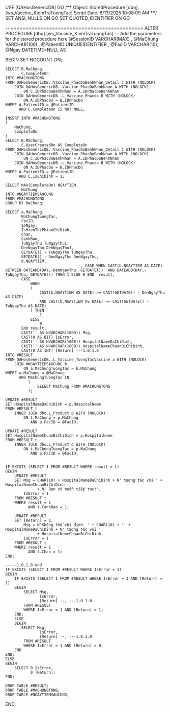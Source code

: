 USE [QAHosGenericDB]
GO
/**\*\*** Object: StoredProcedure [dbo].[ws_Vaccine_KiemTraTuongTac] Script Date: 8/13/2025 10:08:09 AM **\*\***/
SET ANSI_NULLS ON
GO
SET QUOTED_IDENTIFIER ON
GO

-- =============================================
ALTER PROCEDURE [dbo].[ws_Vaccine_KiemTraTuongTac]
-- Add the parameters for the stored procedure here
@SessionID VARCHAR(MAX) ,
@MaChung VARCHAR(100) ,
@PatientID UNIQUEIDENTIFIER ,
@FacID VARCHAR(10),
@Ngay DATETIME=NULL
AS

BEGIN
SET NOCOUNT ON;

    SELECT B.MaChung,
           C.CompleteOn
    INTO #MACHUNGTONG
    FROM QAHosGenericDB..Vaccine_PhacDoBenhNhan_Detail C WITH (NOLOCK)
        JOIN QAHosGenericDB..Vaccine_PhacDoBenhNhan A WITH (NOLOCK)
            ON C.IDPhacDoBenhNhan = A.IDPhacDoBenhNhan
        JOIN QAHosGenericDB..L_Vaccine_Phacdo B WITH (NOLOCK)
            ON A.IDPhacDo = B.IDPhacDo
    WHERE A.PatientID = @PatientID
          AND C.CompleteOn IS NOT NULL;

    INSERT INTO #MACHUNGTONG
    (
        MaChung,
        CompleteOn
    )
    SELECT B.MaChung,
           C.UserCreatedOn AS CompleteOn
    FROM QAHosGenericDB..Vaccine_PhacDoBenhNhan_Detail C WITH (NOLOCK)
        JOIN QAHosGenericDB..Vaccine_PhacDoBenhNhan A WITH (NOLOCK)
            ON C.IDPhacDoBenhNhan = A.IDPhacDoBenhNhan
        JOIN QAHosGenericDB..L_Vaccine_Phacdo B WITH (NOLOCK)
            ON A.IDPhacDo = B.IDPhacDo
    WHERE A.PatientID = @PatientID
          AND C.IsChiDinh = 1;

    SELECT MAX(CompleteOn) NGAYTIEM,
           MaChung
    INTO #NGAYTIEMSAUCUNG
    FROM #MACHUNGTONG
    GROUP BY MaChung;

    SELECT a.MaChung,
           MaChungTuongTac,
           FacID,
           SoNgay,
           IsHienThiPhieuChiDinh,
           Chan,
           CanhBao,
           TuNgayThu TuNgayThu1,
           DenNgayThu DenNgayThu1,
           GETDATE() - TuNgayThu TuNgayThu,
           GETDATE() - DenNgayThu DenNgayThu,
           b.NGAYTIEM,
                                   --, CASE WHEN CAST(b.NGAYTIEM AS DATE) BETWEEN DATEADD(DAY,-DenNgayThu, GETDATE())  AND DATEADD(DAY,-TuNgayThu, GETDATE()) THEN 1 ELSE 0 END  result,
           CASE
               WHEN
               (
                   CAST(b.NGAYTIEM AS DATE) >= CAST(GETDATE() - DenNgayThu AS DATE)
                   AND CAST(b.NGAYTIEM AS DATE) <= CAST(GETDATE() - TuNgayThu AS DATE)
               ) THEN
                   1
               ELSE
                   0
           END result,
           CAST('' AS NVARCHAR(1000)) Msg,
           CAST(0 AS BIT) IsError,
           CAST('' AS NVARCHAR(1000)) HospitalNameDaChiDinh,
           CAST('' AS NVARCHAR(1000)) HospitalNameChuanBiChiDinh,
           CAST(0 AS INT) [Return] ---1.0.1.0
    INTO #RESULT
    FROM QAHosGenericDB..L_Vaccine_TuongTacVaccine a WITH (NOLOCK)
        JOIN #NGAYTIEMSAUCUNG b
            ON a.MaChungTuongTac = b.MaChung
    WHERE a.MaChung = @MaChung
          AND MaChungTuongTac IN
              (
                  SELECT MaChung FROM #MACHUNGTONG
              );

    UPDATE #RESULT
    SET HospitalNameDaChiDinh = p.HospitalName
    FROM #RESULT t
        INNER JOIN dbo.L_Product p WITH (NOLOCK)
            ON t.MaChung = p.MaChung
               AND p.FacID = @FacID;

    UPDATE #RESULT
    SET HospitalNameChuanBiChiDinh = p.HospitalName
    FROM #RESULT t
        INNER JOIN dbo.L_Product p WITH (NOLOCK)
            ON t.MaChungTuongTac = p.MaChung
               AND p.FacID = @FacID;


    IF EXISTS (SELECT 1 FROM #RESULT WHERE result = 1)
    BEGIN
        UPDATE #RESULT
        SET Msg = CHAR(10) + HospitalNameDaChiDinh + N' tương tác với ' + HospitalNameChuanBiChiDinh
                  + N' Bạn có muốn tiếp tục!',
            IsError = 1
        FROM #RESULT t
        WHERE result = 1
              AND t.CanhBao = 1;

        UPDATE #RESULT
        SET [Return] = 1,
            Msg = N'Không thể chỉ định. ' + CHAR(10) + '' + HospitalNameDaChiDinh + N' tương tác với '
                  + HospitalNameChuanBiChiDinh,
            IsError = 1
        FROM #RESULT t
        WHERE result = 1
              AND t.Chan = 1;
    END;

    -----1.0.1.0 end
    IF EXISTS (SELECT 1 FROM #RESULT WHERE IsError = 1)
    BEGIN
        IF EXISTS (SELECT 1 FROM #RESULT WHERE IsError = 1 AND [Return] = 1)
        BEGIN
            SELECT Msg,
                   IsError,
                   [Return] --, ---1.0.1.0
            FROM #RESULT
            WHERE IsError = 1 AND [Return] = 1;
        END;
    	ELSE
    	BEGIN
    	   SELECT Msg,
                   IsError,
                   [Return] --, ---1.0.1.0
            FROM #RESULT
            WHERE IsError = 1 AND [Return] = 0;
    	END
    END;
    ELSE
    BEGIN
        SELECT 0 IsError,
               0 [Return];
    END;

    DROP TABLE #RESULT;
    DROP TABLE #MACHUNGTONG;
    DROP TABLE #NGAYTIEMSAUCUNG;

END;
